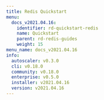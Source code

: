 ```yaml
---
title: Redis Quickstart
menu:
  docs_v2021.04.16:
    identifier: rd-quickstart-redis
    name: Quickstart
    parent: rd-redis-guides
    weight: 15
menu_name: docs_v2021.04.16
info:
  autoscaler: v0.3.0
  cli: v0.18.0
  community: v0.18.0
  enterprise: v0.5.0
  installer: v2021.04.16
  version: v2021.04.16
---
```


